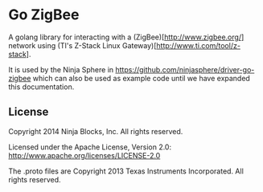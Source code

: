 # Go ZigBee

A golang library for interacting with a (ZigBee)[http://www.zigbee.org/] network using (TI's Z-Stack Linux Gateway)[http://www.ti.com/tool/z-stack].

It is used by the Ninja Sphere in https://github.com/ninjasphere/driver-go-zigbee which can also be used as example code until we have expanded this documentation.

## License

Copyright 2014 Ninja Blocks, Inc. All rights reserved.

Licensed under the Apache License, Version 2.0: http://www.apache.org/licenses/LICENSE-2.0

The .proto files are Copyright 2013 Texas Instruments Incorporated. All rights reserved.
